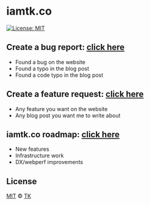 # iamtk.co

[![License: MIT](https://img.shields.io/badge/License-MIT-blue.svg)](https://opensource.org/licenses/MIT)

## Create a bug report: [click here](https://github.com/imteekay/iamtk.co/issues/new?assignees=&labels=&template=bug_report.md&title=)

  - Found a bug on the website
  - Found a typo in the blog post
  - Found a code typo in the blog post

## Create a feature request: [click here](https://github.com/imteekay/iamtk.co/issues/new?assignees=&labels=&template=feature_request.md&title=)

  - Any feature you want on the website
  - Any blog post you want me to write about

## iamtk.co roadmap: [click here](https://github.com/users/imteekay/projects/2)

  - New features
  - Infrastructure work
  - DX/webperf improvements

## License

[MIT](/LICENSE) © [TK](https://iamtk.co)
